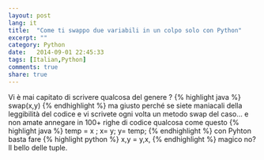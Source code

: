 ```yaml
---
layout: post
lang: it
title:  "Come ti swappo due variabili in un colpo solo con Python"
excerpt: ""
category: Python
date:   2014-09-01 22:45:33
tags: [Italian,Python]
comments: true
share: true
---
```


Vi è mai capitato di scrivere qualcosa del genere ?
{% highlight java %}
swap(x,y) 
{% endhighlight %}
ma giusto perché se siete maniacali della leggibilità del codice e vi scrivete ogni volta un metodo swap del caso... e non amate annegare in 100+ righe di codice qualcosa come questo
{% highlight java %}
temp = x ;
x= y;
y= temp;
{% endhighlight %}
con Pyhton basta fare 
{% highlight python %}
x,y = y,x, 
{% endhighlight %}
magico no? Il bello delle tuple.

